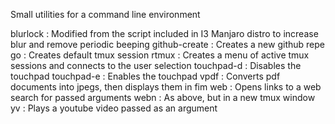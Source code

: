 Small utilities for a command line environment

blurlock       	: Modified from the script included in I3 Manjaro distro to increase blur and remove periodic beeping
github-create  	: Creates a new github repe
go		: Creates default tmux session
rtmux		: Creates a menu of active tmux sessions and connects to the user selection
touchpad-d	: Disables the touchpad
touchpad-e	: Enables the touchpad
vpdf		: Converts pdf documents into jpegs, then displays them in fim
web		: Opens links to a web search for passed arguments
webn		: As above, but in a new tmux window
yv		: Plays a youtube video passed as an argument

